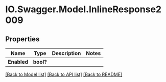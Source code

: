 # IO.Swagger.Model.InlineResponse2009
## Properties

Name | Type | Description | Notes
------------ | ------------- | ------------- | -------------
**Enabled** | **bool?** |  | 

[[Back to Model list]](../README.md#documentation-for-models) [[Back to API list]](../README.md#documentation-for-api-endpoints) [[Back to README]](../README.md)

